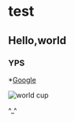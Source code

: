 # test

## Hello,world

### YPS

*[Google](https://google.com)

![world cup](https://upload.wikimedia.org/wikipedia/en/thumb/6/67/2018_FIFA_World_Cup.svg/1200px-2018_FIFA_World_Cup.svg.png) 

^_^